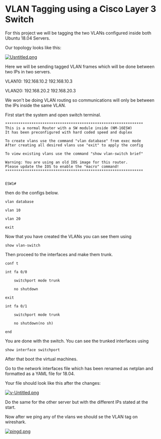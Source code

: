 # VLAN Tagging using a Cisco Layer 3 Switch

For this project we will be tagging the two VLANs configured inside both Ubuntu 18.04 Servers.

Our topology looks like this:

[![Usntitled.png](https://i.postimg.cc/3xNTKb5n/Usntitled.png)](https://postimg.cc/GHWNKKpy)

Here we will be sending tagged VLAN frames which will be done between two IPs in two servers.

VLAN10: 192.168.10.2 192.168.10.3

VLAN20: 192.168.20.2 192.168.20.3

We won't be doing VLAN routing so communications will only be between the IPs inside the same VLAN.

First start the system and open switch terminal.

```
***************************************************************
This is a normal Router with a SW module inside (NM-16ESW)
It has been preconfigured with hard coded speed and duplex

To create vlans use the command "vlan database" from exec mode
After creating all desired vlans use "exit" to apply the config

To view existing vlans use the command "show vlan-switch brief"

Warning: You are using an old IOS image for this router.
Please update the IOS to enable the "macro" command!
***************************************************************


ESW1#

```
then do the configs below.

`
vlan database
`

```
vlan 10

vlan 20
```

`
exit
`

Now that you have created the VLANs you can see them using 

`
show vlan-switch
`

Then proceed to the interfaces and make them trunk.

`
conf t 
`

```
int fa 0/0

	switchport mode trunk
  
	no shutdown
  
exit
```

```
int fa 0/1

	switchport mode trunk
  
	no shutdown(no sh)
```

`end
`

You are done with the switch. You can see the trunked interfaces using

`
show interface switchport
`

After that boot the virtual machines.

Go to the network interfaces file which has been renamed as netplan and formatted as a YAML file for 18.04.

Your file should look like this after the changes:


[![v-Untitled.png](https://i.postimg.cc/5tdJJLPN/v-Untitled.png)](https://postimg.cc/VJRpBrQ3)

Do the same for the other server but with the different IPs stated at the start.

Now after we ping any of the vlans we should se the VLAN tag on wireshark.

[![pingd.png](https://i.postimg.cc/L438T9H0/pingd.png)](https://postimg.cc/4nnG4THz)





